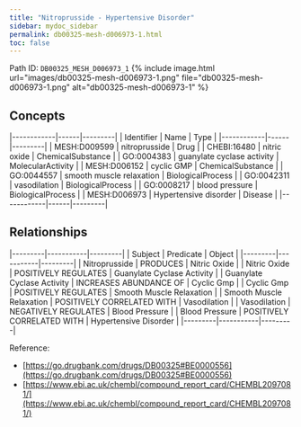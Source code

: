```yaml
---
title: "Nitroprusside - Hypertensive Disorder"
sidebar: mydoc_sidebar
permalink: db00325-mesh-d006973-1.html
toc: false 
---
```



Path ID: `DB00325_MESH_D006973_1`
{% include image.html url="images/db00325-mesh-d006973-1.png" file="db00325-mesh-d006973-1.png" alt="db00325-mesh-d006973-1" %}

## Concepts

|------------|------|---------|
| Identifier | Name | Type    |
|------------|------|---------|
| MESH:D009599 | nitroprusside | Drug |
| CHEBI:16480 | nitric oxide | ChemicalSubstance |
| GO:0004383 | guanylate cyclase activity | MolecularActivity |
| MESH:D006152 | cyclic GMP | ChemicalSubstance |
| GO:0044557 | smooth muscle relaxation | BiologicalProcess |
| GO:0042311 | vasodilation | BiologicalProcess |
| GO:0008217 | blood pressure | BiologicalProcess |
| MESH:D006973 | Hypertensive disorder | Disease |
|------------|------|---------|

## Relationships

|---------|-----------|---------|
| Subject | Predicate | Object  |
|---------|-----------|---------|
| Nitroprusside | PRODUCES | Nitric Oxide |
| Nitric Oxide | POSITIVELY REGULATES | Guanylate Cyclase Activity |
| Guanylate Cyclase Activity | INCREASES ABUNDANCE OF | Cyclic Gmp |
| Cyclic Gmp | POSITIVELY REGULATES | Smooth Muscle Relaxation |
| Smooth Muscle Relaxation | POSITIVELY CORRELATED WITH | Vasodilation |
| Vasodilation | NEGATIVELY REGULATES | Blood Pressure |
| Blood Pressure | POSITIVELY CORRELATED WITH | Hypertensive Disorder |
|---------|-----------|---------|

Reference: 
  - [https://go.drugbank.com/drugs/DB00325#BE0000556](https://go.drugbank.com/drugs/DB00325#BE0000556)
  - [https://www.ebi.ac.uk/chembl/compound_report_card/CHEMBL2097081/](https://www.ebi.ac.uk/chembl/compound_report_card/CHEMBL2097081/)
